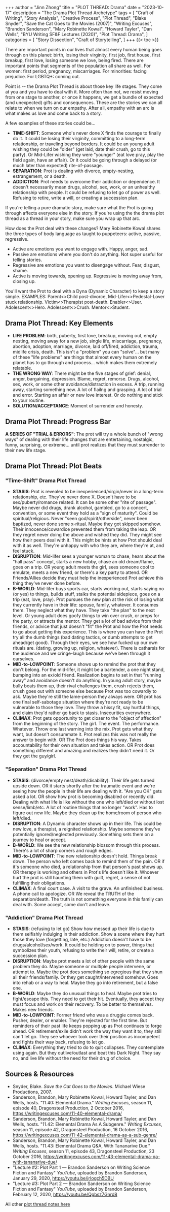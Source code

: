 +++
author = "Jinn Zhong"
title = "PLOT THREAD: Drama"
date = "2023-10-17"
description = "The Drama Plot Thread Archetype"
tags = [
    "Craft of Writing",
    "Story Analysis",
    "Creative Process",
    "Plot Thread",
    "Blake Snyder",
    "Save the Cat Goes to the Movies (2007)",
    "Writing Excuses",
    "Brandon Sanderson",
    "Mary Robinette Kowal",
    "Howard Tayler",
    "Dan Wells",
    "BYU Writing SF&F Lectures (2020)",
    "Plot Thread: Drama",
]
categories = [
    "Story Dissection",
    "Craft of Storytelling",
]
+++
{{< toc >}}

There are important points in our lives that almost every human being goes through on this planet: birth, losing their virginity, first job, first house, first breakup, first love, losing someone we love, being fired. There are important points that segments of the population all share as well. For women: first period, pregnancy, miscarriages. For minorities: facing prejudice. For LGBTQ+: coming out.

Point is -- the Drama Plot Thread is about those key life stages. They come at you and you have to deal with it. More often than not, we resist moving from one stage to another, or once it happens, we get a bundle of expected (and unexpected) gifts and consequences. These are the stories we can all relate to when we turn on our empathy. After all, empathy with an arc is what makes us love and come back to a story.

A few examples of these stories could be...
* **TIME-SHIFT**: Someone who's never done X finds the courage to finally do it. It could be losing their virginity, committing to a long-term relationship, or traveling beyond borders. It could be an young adult wishing they could be "older" (get laid, date their crush, go to this party). Or Mid-Lifer wishing they were "younger" (eat love pray, play the field again, have an affair). Or it could be going through a delayed (or much later than expected) rite-of-passage.
* **SEPARATION**: Prot is dealing with divorce, empty-nesting, estrangement, or a death.
* **ADDICTION**: Prot needs to overcome their addiction or dependence. It doesn't necessarily mean drugs, alcohol, sex, work, or an unhealthy relationship with people. It could be refusing to let go of power as well. Refusing to retire, write a will, or creating a succession plan.

If you're telling a pure dramatic story, make sure what the Prot is going through affects everyone else in the story. If you're using the the drama plot thread as a thread in your story, make sure you wrap up that arc.

How does the Prot deal with these changes? Mary Robinette Kowal shares the three types of body language as taught to puppeteers: active, passive, regressive.
* Active are emotions you want to engage with. Happy, anger, sad.
* Passive are emotions where you don't do anything. Not super useful for telling stories.
* Regressive are emotions you want to disengage without. Fear, disgust, shame.
* Active is moving towards, opening up. Regressive is moving away from, closing up.

You'll want the Prot to deal with a Dyna (Dynamic Character) to keep a story simple. EXAMPLES: Parent<>Child post-divorce, Mid-Lifer<>Pedestal-Lover stuck relationship. Victim<>Therapist post-death. Enabler<>User. Adolescent<>Hero. Adolescent<>Crush. Mentor<>Student.

## Drama Plot Thread: Key Elements

* **LIFE PROBLEM**: birth, puberty, first love, breakup, moving out, empty nesting, moving away for a new job, single life, miscarriage, pregnancy, abortion, adoption, marriage, divorce, laid off/fired, addiction, trauma, midlife crisis, death. This isn't a "problem" you can "solve"... but many of these "life problems" are things that almost every human on the planet has to go through and process... which makes them extremely relatable.
* **THE WRONG WAY**: There might be the five stages of grief: denial, anger, bargaining, depression. Blame, regret, remorse. Drugs, alcohol, sex, work, or some other avoidance/distraction in excess. A trip, running away, starting something new. A lot of flailng and grasping. A lot of trial and error. Starting an affair or new love interest. Or do nothing and stick to your routine.
* **SOLUTION/ACCEPTANCE**: Moment of surrender and honesty.

## Drama Plot Thread: Progress Bar
**A SERIES OF "TRIAL & ERRORS"**: The prot will try a whole bunch of "wrong ways" of dealing with their life changes that are entertaining, nostalgic, funny, surprising, or extreme... until prot realizes that they must surrender to their new life stage.

## Drama Plot Thread: Plot Beats

### "Time-Shift" Drama Plot Thread
* **STASIS**: Prot is revealed to be inexperienced/virgin/never in a long-term relationship, etc. They've never done X. Doesn't have to be sex/puberty/romance related. It can be some other "rite of passage". Maybe never did drugs, drank alcohol, gambled, go to a concert, convention, or some event they hold as a "sign of maturity". Could be spiritual/religious. Never "seen god/spirit/otherside", never been baptized, never done some x-ritual. Maybe they got skipped somehow. Their innocence/cowardice prevented them from taking the leap. OR they regret never doing the above and wished they did. They might see how their peers deal with it. This might be hints at how Prot should deal with it as well. They're unhappy with who they are, where they're at, and feel stuck.
* **DISRUPTION**: Mid-lifer sees a younger woman to chase, hears about the "hall pass" concept, starts a new hobby, chase an old dream/flame, goes on a trip. OR young adult meets the girl, sees someone cool to emulate, meets a new friend, or there's a key party to attend. OR Friends/Allies decide they must help the inexperienced Prot achieve this thing they've never done before.
* **B-WORLD**: Mid-lifer buys sports car, starts working out, starts saying no (or yes) to things, builds stuff, stalks the potential sidepiece, goes on a trip (eat, love, pray). Prot pursues the new plan at the risk of losing what they currently have in their life: spouse, family, whatever. It consumes them. They neglect what they have. They take "the plan" to the next level. Or young adult does goofy things to win over crush, or preps for the party, or attracts the mentor. They get a lot of bad advice from their friends, or advice that just doesn't "fit" the Prot and how the Prot needs to go about getting this experience. This is where you can have the Prot try all the dumb things (bad dating tactics, or dumb attempts to get ahead/get good). Through their eyes, we see how fucked up our own rituals are. (dating, growing up, religion, whatever). There is catharsis for the audience and we cringe-laugh because we've been through it ourselves.
* **MID-to-LOWPOINT**: Someone shows up to remind the prot that they don't belong. For the mid-lifer, it might be a bartender, a one night stand, bumping into an ex/old friend. Realization begins to set in that "running away" and avoidance doesn't do anything. In young adult story, maybe bully beats them up, their rival challenges them, crush rejects them, crush goes out with someone else because Prot was too cowardly to ask. Maybe they're still the lame-person they always were. OR prot has one final self-sabotage situation where they're not ready to be vulnerable to those they love. They throw a hissy fit, say hurtful things, and claim they'd rather go back to stasis. Insecurities everywhere.
* **CLIMAX**: Prot gets opportunity to get closer to the "object of affection" from the beginning of the story. The girl. The event. The performance. Whatever. Throw one last warning into the mix. Prot gets what they want, but doesn't consummate it. Prot realizes this was not really the answer to begin with. OR The Prot does things his way. Takes accountability for their own situation and takes action. OR Prot does something different and amazing and realizes they didn't need it. Or they get the guy/girl.

### "Separation" Drama Plot Thread
* **STASIS**: (divorce/empty nest/death/disability): Their life gets turned upside down. OR it starts shortly after the traumatic event and we're seeing how the people in their life are dealing with it. "Are you OK" gets asked a lot. OR show how prot is becoming disabled or recently did. Dealing with what life is like without the one who left/died or without lost sense/limb/etc. A lot of routine things that no longer "work". Has to figure out new life. Maybe they clean up the home/room of person who left/died.
* **DISRUPTION**: A Dynamic character shows up in their life. This could be new love, a therapist, a reignited relationship. Maybe someone they've potentially ignored/neglected previously. Something sets them on a journey to heal or accept.
* **B-WORLD**: We see the new relationship blossom through this process. There's a lot of sharp corners and rough edges.
* **MID-to-LOWPOINT**: The new relationship doesn't hold. Things break down. The person who left comes back to remind them of the pain. OR if it's someone who died, a relationship from that person's past shows up. OR therapy is working and others in Prot's life doesn't like it. Whoever hurt the prot is still haunting them with guilt, regret, a sense of not fulfilling their obligations.
* **CLIMAX**: A final court case. A visit to the grave. An unfinished business. A phone call to apologize. OR We reveal the TRUTH of the separation/death. The truth is not something everyone in this family can deal with. Some accept, some don't and leave.

### "Addiction" Drama Plot Thread
* **STASIS**: (refusing to let go) Show how messed up their life is due to them selfishly indulging in their addiction. Show a scene where they hurt those they love (forgetting, late, etc.) Addiction doesn't have to be drugs/alcohol/sex/work. It could be holding on to power, things that symbolizes their youth, refusing to write their will, retire, or create a succession plan.
* **DISRUPTION**: Maybe prot meets a lot of other people with the same problem they do. Maybe someone or multiple people intervene, or attempt to. Maybe the prot does something so egregious that they shun all their friends/family. Or they get caught/intervened somehow. Goes into rehab or a way to heal. Maybe they go into retirement, but a false one.
* **B-WORLD**: Maybe they do unusual things to heal. Maybe prot tries to fight/escape this. They need to get their hit. Eventually, they accept they must focus and work on their recovery. To be better to themselves. Makes new friends.
* **MID-to-LOWPOINT**: Former friend who was a druggie comes back. Pusher, dealer, or enabler. They're rejected for the first time. But reminders of their past life keeps popping up as Prot continues to forge ahead. OR retirement/exile didn't work the way they want it to, they still can't let go. They see whoever took over their position as incompetent and fights their way back, refusing to let go.
* **CLIMAX**: Everything they tried to do to quit collapses. They contemplate using again. But they outlive/outlast and beat this Dark Night. They say no, and live life without the need for their drug of choice.

## Sources & Resources

* Snyder, Blake. _Save the Cat Goes to the Movies_. Michael Wiese Productions, 2007.
* Sanderson, Brandon, Mary Robinette Kowal, Howard Tayler, and Dan Wells, hosts. "11.40: Elemental Drama." _Writing Excuses_, season 11, episode 40, Dragonsteel Production, 2 October 2016, https://writingexcuses.com/11-40-elemental-drama/
* Sanderson, Brandon, Mary Robinette Kowal, Howard Tayler, and Dan Wells, hosts. "11.42: Elemental Drama As A Subgenre." _Writing Excuses_, season 11, episode 42, Dragonsteel Production, 16 October 2016, https://writingexcuses.com/11-42-elemental-drama-as-a-sub-genre/
* Sanderson, Brandon, Mary Robinette Kowal, Howard Tayler, and Dan Wells, hosts. "11.43: Elemental Drama Q&A, With Tananarive Due." _Writing Excuses_, season 11, episode 43, Dragonsteel Production, 23 October 2016, https://writingexcuses.com/11-43-elemental-drama-qa-with-tananarive-due/
* "Lecture #2: Plot Part 1 — Brandon Sanderson on Writing Science Fiction and Fantasy" _YouTube_, uploaded by Brandon Sanderson, January 29, 2020, https://youtu.be/jrIogch5DBU
* "Lecture #3: Plot Part 2 — Brandon Sanderson on Writing Science Fiction and Fantasy" _YouTube_, uploaded by Brandon Sanderson, February 12, 2020, https://youtu.be/Qgbsz7Gnrd8


All other [plot thread notes here](https://journal.jinnzhong.com/tags/plot-thread/)

